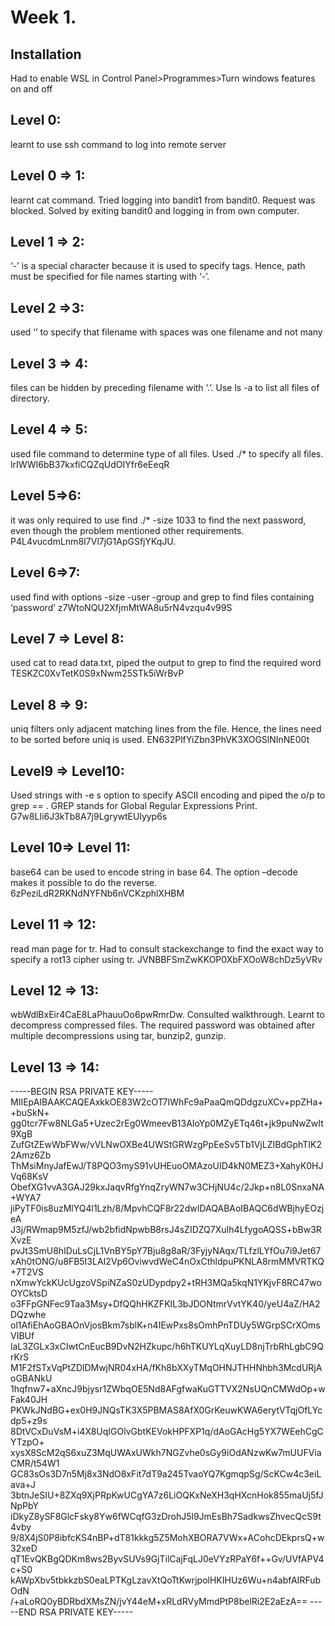 # Week 1.
## Installation
Had to enable WSL in Control Panel>Programmes>Turn windows features on and off

## Level 0:
learnt to use ssh command to log into remote server
## Level 0 => 1: 
learnt cat command. Tried logging into bandit1 from bandit0. Request was blocked. Solved by exiting bandit0 and logging in from own computer.
## Level 1 => 2: 
‘-’ is a special character because it is used to specify tags. Hence, path must be specified for file names starting with ‘-’.
## Level 2 =>3: 
used ‘’ to specify that filename with spaces was one filename and not many
## Level 3 => 4: 
files can be hidden by preceding filename with ‘.’. Use ls -a to list all files of directory.
## Level 4 => 5: 
used file command to determine type of all files. Used ./* to specify all files. lrIWWI6bB37kxfiCQZqUdOIYfr6eEeqR
## Level 5=>6: 
it was only required to use find ./* -size 1033 to find the next password, even though the problem mentioned other requirements. P4L4vucdmLnm8I7Vl7jG1ApGSfjYKqJU.

## Level 6=>7: 
used find with options -size -user -group and grep to find files containing ‘password’
z7WtoNQU2XfjmMtWA8u5rN4vzqu4v99S



## Level 7 => Level 8: 
used cat to read data.txt, piped the output to grep to find the required word
TESKZC0XvTetK0S9xNwm25STk5iWrBvP








## Level 8 => 9:
uniq filters only adjacent matching lines from the file. Hence, the lines need to be sorted before uniq is used.
EN632PlfYiZbn3PhVK3XOGSlNInNE00t





















## Level9 => Level10:
Used strings with -e s option to specify ASCII encoding and piped the o/p to grep == . GREP stands for Global Regular Expressions Print.
G7w8LIi6J3kTb8A7j9LgrywtEUlyyp6s









## Level 10=> Level 11: 
<string> base64 can be used to encode string in base 64. The option –decode makes it possible to do the reverse.
6zPeziLdR2RKNdNYFNb6nVCKzphlXHBM


## Level 11 => 12: 
read man page for tr. Had to consult stackexchange to find the exact way to specify a rot13 cipher using tr. JVNBBFSmZwKKOP0XbFXOoW8chDz5yVRv

## Level 12 => 13: 
wbWdlBxEir4CaE8LaPhauuOo6pwRmrDw. Consulted walkthrough. Learnt to decompress compressed files. The required password was obtained after multiple decompressions using tar, bunzip2, gunzip. 
## Level 13 => 14: 


-----BEGIN RSA PRIVATE KEY-----
MIIEpAIBAAKCAQEAxkkOE83W2cOT7IWhFc9aPaaQmQDdgzuXCv+ppZHa++buSkN+
gg0tcr7Fw8NLGa5+Uzec2rEg0WmeevB13AIoYp0MZyETq46t+jk9puNwZwIt9XgB
ZufGtZEwWbFWw/vVLNwOXBe4UWStGRWzgPpEeSv5Tb1VjLZIBdGphTIK22Amz6Zb
ThMsiMnyJafEwJ/T8PQO3myS91vUHEuoOMAzoUID4kN0MEZ3+XahyK0HJVq68KsV
ObefXG1vvA3GAJ29kxJaqvRfgYnqZryWN7w3CHjNU4c/2Jkp+n8L0SnxaNA+WYA7
jiPyTF0is8uzMlYQ4l1Lzh/8/MpvhCQF8r22dwIDAQABAoIBAQC6dWBjhyEOzjeA
J3j/RWmap9M5zfJ/wb2bfidNpwbB8rsJ4sZIDZQ7XuIh4LfygoAQSS+bBw3RXvzE
pvJt3SmU8hIDuLsCjL1VnBY5pY7Bju8g8aR/3FyjyNAqx/TLfzlLYfOu7i9Jet67
xAh0tONG/u8FB5I3LAI2Vp6OviwvdWeC4nOxCthldpuPKNLA8rmMMVRTKQ+7T2VS
nXmwYckKUcUgzoVSpiNZaS0zUDypdpy2+tRH3MQa5kqN1YKjvF8RC47woOYCktsD
o3FFpGNFec9Taa3Msy+DfQQhHKZFKIL3bJDONtmrVvtYK40/yeU4aZ/HA2DQzwhe
ol1AfiEhAoGBAOnVjosBkm7sblK+n4IEwPxs8sOmhPnTDUy5WGrpSCrXOmsVIBUf
laL3ZGLx3xCIwtCnEucB9DvN2HZkupc/h6hTKUYLqXuyLD8njTrbRhLgbC9QrKrS
M1F2fSTxVqPtZDlDMwjNR04xHA/fKh8bXXyTMqOHNJTHHNhbh3McdURjAoGBANkU
1hqfnw7+aXncJ9bjysr1ZWbqOE5Nd8AFgfwaKuGTTVX2NsUQnCMWdOp+wFak40JH
PKWkJNdBG+ex0H9JNQsTK3X5PBMAS8AfX0GrKeuwKWA6erytVTqjOfLYcdp5+z9s
8DtVCxDuVsM+i4X8UqIGOlvGbtKEVokHPFXP1q/dAoGAcHg5YX7WEehCgCYTzpO+
xysX8ScM2qS6xuZ3MqUWAxUWkh7NGZvhe0sGy9iOdANzwKw7mUUFViaCMR/t54W1
GC83sOs3D7n5Mj8x3NdO8xFit7dT9a245TvaoYQ7KgmqpSg/ScKCw4c3eiLava+J
3btnJeSIU+8ZXq9XjPRpKwUCgYA7z6LiOQKxNeXH3qHXcnHok855maUj5fJNpPbY
iDkyZ8ySF8GlcFsky8Yw6fWCqfG3zDrohJ5l9JmEsBh7SadkwsZhvecQcS9t4vby
9/8X4jS0P8ibfcKS4nBP+dT81kkkg5Z5MohXBORA7VWx+ACohcDEkprsQ+w32xeD
qT1EvQKBgQDKm8ws2ByvSUVs9GjTilCajFqLJ0eVYzRPaY6f++Gv/UVfAPV4c+S0
kAWpXbv5tbkkzbS0eaLPTKgLzavXtQoTtKwrjpolHKIHUz6Wu+n4abfAIRFubOdN
/+aLoRQ0yBDRbdXMsZN/jvY44eM+xRLdRVyMmdPtP8belRi2E2aEzA==
-----END RSA PRIVATE KEY-----
